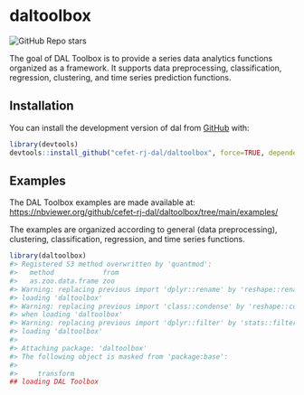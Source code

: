 
<!-- README.md is generated from README.Rmd. Please edit that file -->

# daltoolbox

<!-- badges: start -->

![GitHub Repo
stars](https://img.shields.io/github/stars/cefet-rj-dal/daltoolbox?logo=Github)
<!-- badges: end -->

The goal of DAL Toolbox is to provide a series data analytics functions
organized as a framework. It supports data preprocessing,
classification, regression, clustering, and time series prediction
functions.

## Installation

You can install the development version of dal from
[GitHub](https://github.com/) with:

``` r
library(devtools)
devtools::install_github("cefet-rj-dal/daltoolbox", force=TRUE, dependencies=FALSE, upgrade="never", build_vignettes = TRUE)
```

## Examples

The DAL Toolbox examples are made available at:
<https://nbviewer.org/github/cefet-rj-dal/daltoolbox/tree/main/examples/>

The examples are organized according to general (data preprocessing),
clustering, classification, regression, and time series functions.

``` r
library(daltoolbox)
#> Registered S3 method overwritten by 'quantmod':
#>   method            from
#>   as.zoo.data.frame zoo
#> Warning: replacing previous import 'dplyr::rename' by 'reshape::rename' when
#> loading 'daltoolbox'
#> Warning: replacing previous import 'class::condense' by 'reshape::condense'
#> when loading 'daltoolbox'
#> Warning: replacing previous import 'dplyr::filter' by 'stats::filter' when
#> loading 'daltoolbox'
#> 
#> Attaching package: 'daltoolbox'
#> The following object is masked from 'package:base':
#> 
#>     transform
## loading DAL Toolbox
```
